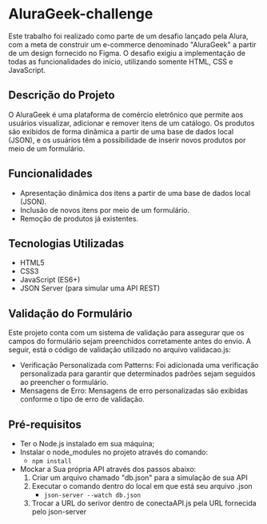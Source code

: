 # AluraGeek-challenge

Este trabalho foi realizado como parte de um desafio lançado pela Alura, com a meta de construir um e-commerce denominado "AluraGeek" a partir de um design fornecido no Figma. O desafio exigiu a implementação de todas as funcionalidades do início, utilizando somente HTML, CSS e JavaScript.

## Descrição do Projeto

O AluraGeek é uma plataforma de comércio eletrônico que permite aos usuários visualizar, adicionar e remover itens de um catálogo. Os produtos são exibidos de forma dinâmica a partir de uma base de dados local (JSON), e os usuários têm a possibilidade de inserir novos produtos por meio de um formulário.

## Funcionalidades

- Apresentação dinâmica dos itens a partir de uma base de dados local (JSON).
- Inclusão de novos itens por meio de um formulário.
- Remoção de produtos já existentes.

## Tecnologias Utilizadas

- HTML5
- CSS3
- JavaScript (ES6+)
- JSON Server (para simular uma API REST)

## Validação do Formulário


Este projeto conta com um sistema de validação para assegurar que os campos do formulário sejam preenchidos corretamente antes do envio. A seguir, está o código de validação utilizado no arquivo validacao.js:

- Verificação Personalizada com Patterns: Foi adicionada uma verificação personalizada para garantir que determinados padrões sejam seguidos ao preencher o formulário.
- Mensagens de Erro: Mensagens de erro personalizadas são exibidas conforme o tipo de erro de validação.


## Pré-requisitos

* Ter o Node.js instalado em sua máquina;
* Instalar o node_modules no projeto através do comando:
    * `npm install`
* Mockar a Sua própria API através dos passos abaixo:
    1. Criar um arquivo chamado "db.json" para a simulação de sua API
    2. Executar o comando dentro do local em que está seu arquivo .json 
        * `json-server --watch db.json`
    3. Trocar a URL do serivor dentro de conectaAPI.js pela URL fornecida pelo json-server
